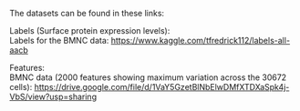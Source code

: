 The datasets can be found in these links:

Labels (Surface protein expression levels):<br>
Labels for the BMNC data: https://www.kaggle.com/tfredrick112/labels-all-aacb

Features:<br>
BMNC data (2000 features showing maximum variation across the 30672 cells): https://drive.google.com/file/d/1VaY5GzetBlNbElwDMfXTDXaSpk4j-VbS/view?usp=sharing

